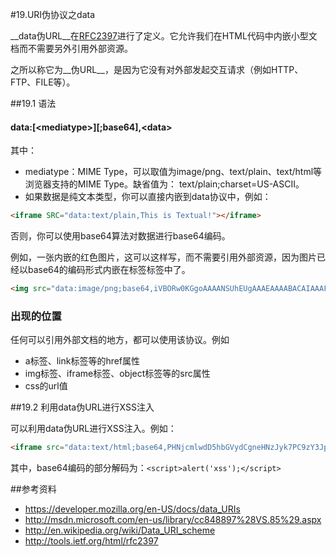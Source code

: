 #19.URI伪协议之data
  
  __data伪URL__在<a target="_blank" href="http://www.ietf.org/rfc/rfc2397.txt">RFC2397</a>进行了定义。它允许我们在HTML代码中内嵌小型文档而不需要另外引用外部资源。
  
  之所以称它为__伪URL__，是因为它没有对外部发起交互请求（例如HTTP、FTP、FILE等）。

##19.1 语法

#### data:[\<mediatype\>][;base64],\<data>

  其中：
  
  * mediatype：MIME Type，可以取值为image/png、text/plain、text/html等浏览器支持的MIME Type。缺省值为： text/plain;charset=US-ASCII。
  * 如果数据是纯文本类型，你可以直接内嵌到data协议中，例如：
```html
<iframe SRC="data:text/plain,This is Textual!"></iframe>
```

  否则，你可以使用base64算法对数据进行base64编码。
  
  例如，一张内嵌的红色图片，这可以这样写，而不需要引用外部资源，因为图片已经以base64的编码形式内嵌在标签标签中了。
```html
<img src="data:image/png;base64,iVBORw0KGgoAAAANSUhEUgAAAEAAAABACAIAAAFSDNYfAAAAaklEQVR42u3XQQrAIAwAQeP%2F%2F6wf8CJBJTK9lnQ7FpHGaOurt1I34nfH9pMMZAZ8BwMGEvvh%2BBsJCAgICLwIOA8EBAQEBAQEBAQEBK79H5RfIQAAAAAAAAAAAAAAAAAAAAAAAAAAAID%2FABMSqAfj%2FsLmvAAAAABJRU5ErkJggg%3D%3D"/>
```

### 出现的位置
  
  任何可以引用外部文档的地方，都可以使用该协议。例如
  
  * a标签、link标签等的href属性
  * img标签、iframe标签、object标签等的src属性
  * css的url值

##19.2 利用data伪URL进行XSS注入

可以利用data伪URL进行XSS注入。例如：
```html
<iframe src="data:text/html;base64,PHNjcmlwdD5hbGVydCgneHNzJyk7PC9zY3JpcHQ+"></iframe>
```
其中，base64编码的部分解码为：`<script>alert('xss');</script>`

##参考资料
  * https://developer.mozilla.org/en-US/docs/data_URIs
  * http://msdn.microsoft.com/en-us/library/cc848897%28VS.85%29.aspx
  * http://en.wikipedia.org/wiki/Data_URI_scheme
  * http://tools.ietf.org/html/rfc2397
